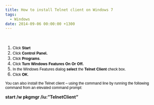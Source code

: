 ```yaml
---
title: How to install Telnet client on Windows 7
tags:
  - Windows
date: 2014-09-06 00:00:00 +1300
---
```

 
  1. <span style="color:black;font-family:Arial;font-size:9pt">Click <strong>Start</strong><br /> </span>
  2. <span style="color:black;font-family:Arial;font-size:9pt">Click <strong>Control Panel.</strong><br /> </span>
  3. <span style="color:black;font-family:Arial;font-size:9pt">Click <strong>Programs</strong>.<br /> </span>
  4. <span style="color:black;font-family:Arial;font-size:9pt">Click <strong>Turn Windows Features On Or Off.<br /> </strong></span>
  5. <span style="color:black;font-family:Arial;font-size:9pt">In the Windows Features dialog <strong>select</strong> the <strong>Telnet Client</strong> check box.<br /> </span>
  6. <span style="color:black;font-family:Arial;font-size:9pt">Click <strong>OK</strong>.<br /> </span>

<span style="color:black;font-family:Arial;font-size:9pt">You can also install the Telnet client – using the command line by running the following command from an elevated command prompt:<br /> </span>

**start /w pkgmgr /iu:&#8221;TelnetClient&#8221;**
